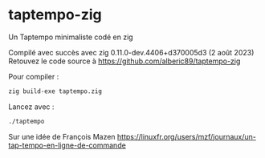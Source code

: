 # taptempo-zig
Un Taptempo minimaliste codé en zig

Compilé avec succès avec zig 0.11.0-dev.4406+d370005d3 (2 août 2023)
Retouvez le code source à <https://github.com/alberic89/taptempo-zig>

Pour compiler :
```bash
zig build-exe taptempo.zig
```
Lancez avec :
```bash
./taptempo
```

Sur une idée de François Mazen
https://linuxfr.org/users/mzf/journaux/un-tap-tempo-en-ligne-de-commande
